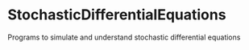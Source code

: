 # StochasticDifferentialEquations
Programs to simulate and understand stochastic differential equations
